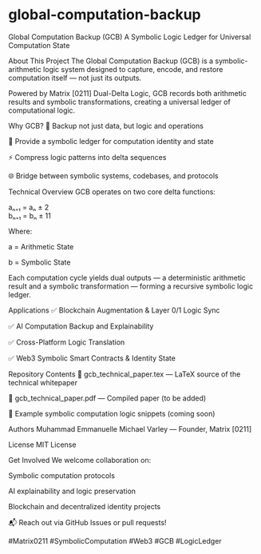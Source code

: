 # global-computation-backup

Global Computation Backup (GCB)
A Symbolic Logic Ledger for Universal Computation State

About This Project
The Global Computation Backup (GCB) is a symbolic-arithmetic logic system designed to capture, encode, and restore computation itself — not just its outputs.

Powered by Matrix [0211] Dual-Delta Logic, GCB records both arithmetic results and symbolic transformations, creating a universal ledger of computational logic.

Why GCB?
🧩 Backup not just data, but logic and operations

🔗 Provide a symbolic ledger for computation identity and state

⚡ Compress logic patterns into delta sequences

🌐 Bridge between symbolic systems, codebases, and protocols

Technical Overview
GCB operates on two core delta functions:


aₙ₊₁ = aₙ ± 2  
bₙ₊₁ = bₙ ± 11  

Where:

a = Arithmetic State

b = Symbolic State

Each computation cycle yields dual outputs — a deterministic arithmetic result and a symbolic transformation — forming a recursive symbolic logic ledger.

Applications
✅ Blockchain Augmentation & Layer 0/1 Logic Sync

✅ AI Computation Backup and Explainability

✅ Cross-Platform Logic Translation

✅ Web3 Symbolic Smart Contracts & Identity State

Repository Contents
📄 gcb_technical_paper.tex — LaTeX source of the technical whitepaper

📑 gcb_technical_paper.pdf — Compiled paper (to be added)

📝 Example symbolic computation logic snippets (coming soon)

Authors
Muhammad Emmanuelle Michael Varley — Founder, Matrix [0211]

License
MIT License

Get Involved
We welcome collaboration on:

Symbolic computation protocols

AI explainability and logic preservation

Blockchain and decentralized identity projects

📬 Reach out via GitHub Issues or pull requests!

#Matrix0211 #SymbolicComputation #Web3 #GCB #LogicLedger
